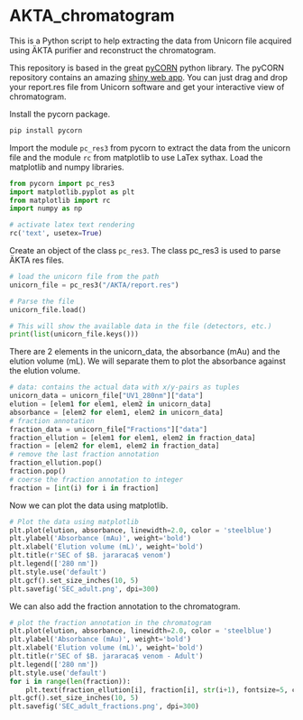 # AKTA_chromatogram
This is a Python script to help extracting the data from Unicorn file acquired using ÄKTA purifier and reconstruct the chromatogram.

This repository is based in the great [pyCORN](https://github.com/pyahmed/PyCORN) python library.
The pyCORN repository contains an amazing [shiny web app](http://pycornweb.appspot.com).
You can just drag and drop your report.res file from Unicorn software and get your interactive view of chromatogram.

Install the pycorn package.

```python
pip install pycorn
```


Import the module `pc_res3` from pycorn to extract the data from the unicorn file and the module `rc` from matplotlib to use LaTex sythax.
Load the matplotlib and numpy libraries.

```python
from pycorn import pc_res3
import matplotlib.pyplot as plt
from matplotlib import rc
import numpy as np

# activate latex text rendering
rc('text', usetex=True)
```

Create an object of the class `pc_res3`. The class pc_res3 is used to parse ÄKTA res files.

```python
# load the unicorn file from the path
unicorn_file = pc_res3("/AKTA/report.res")

# Parse the file
unicorn_file.load()

# This will show the available data in the file (detectors, etc.)
print(list(unicorn_file.keys()))
```

There are 2 elements in the unicorn_data, the absorbance (mAu) and the elution volume (mL). We will separate them to plot the absorbance against the elution volume.

```python
# data: contains the actual data with x/y-pairs as tuples
unicorn_data = unicorn_file["UV1_280nm"]["data"]
elution = [elem1 for elem1, elem2 in unicorn_data]
absorbance = [elem2 for elem1, elem2 in unicorn_data]
# fraction annotation
fraction_data = unicorn_file["Fractions"]["data"]
fraction_ellution = [elem1 for elem1, elem2 in fraction_data]
fraction = [elem2 for elem1, elem2 in fraction_data]
# remove the last fraction annotation
fraction_ellution.pop()
fraction.pop()
# coerse the fraction annotation to integer
fraction = [int(i) for i in fraction]
```

Now we can plot the data using matplotlib.

```python
# Plot the data using matplotlib
plt.plot(elution, absorbance, linewidth=2.0, color = 'steelblue')
plt.ylabel('Absorbance (mAu)', weight='bold')
plt.xlabel('Elution volume (mL)', weight='bold')
plt.title(r'SEC of $B. jararaca$ venom')
plt.legend(['280 nm'])
plt.style.use('default')
plt.gcf().set_size_inches(10, 5)
plt.savefig('SEC_adult.png', dpi=300)
```

We can also add the fraction annotation to the chromatogram.

```python
# plot the fraction annotation in the chromatogram
plt.plot(elution, absorbance, linewidth=2.0, color = 'steelblue')
plt.ylabel('Absorbance (mAu)', weight='bold')
plt.xlabel('Elution volume (mL)', weight='bold')
plt.title(r'SEC of $B. jararaca$ venom - Adult')
plt.legend(['280 nm'])
plt.style.use('default')
for i in range(len(fraction)):
    plt.text(fraction_ellution[i], fraction[i], str(i+1), fontsize=5, color='red')
plt.gcf().set_size_inches(10, 5)
plt.savefig('SEC_adult_fractions.png', dpi=300)
```
